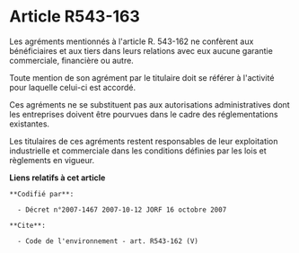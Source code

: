 # Article R543-163

Les agréments mentionnés à l'article R. 543-162 ne confèrent aux bénéficiaires et aux tiers dans leurs relations avec eux
aucune garantie commerciale, financière ou autre. 

Toute mention de son agrément par le titulaire doit se référer à l'activité pour laquelle celui-ci est accordé. 

Ces agréments ne se substituent pas aux autorisations administratives dont les entreprises doivent être pourvues dans le
cadre des réglementations existantes. 

Les titulaires de ces agréments restent responsables de leur exploitation industrielle et commerciale dans les conditions
définies par les lois et règlements en vigueur.

**Liens relatifs à cet article**

	**Codifié par**:

	  - Décret n°2007-1467 2007-10-12 JORF 16 octobre 2007

	**Cite**:

	  - Code de l'environnement - art. R543-162 (V)
